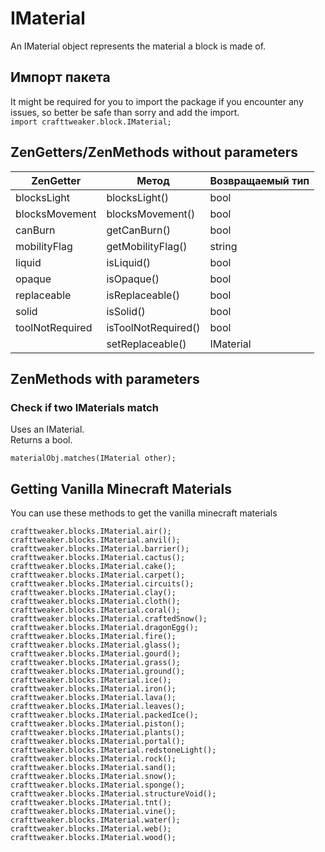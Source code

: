 # IMaterial

An IMaterial object represents the material a block is made of.

## Импорт пакета

It might be required for you to import the package if you encounter any issues, so better be safe than sorry and add the import.  
`import crafttweaker.block.IMaterial;`

## ZenGetters/ZenMethods without parameters

| ZenGetter       | Метод               | Возвращаемый тип |
| --------------- | ------------------- | ---------------- |
| blocksLight     | blocksLight()       | bool             |
| blocksMovement  | blocksMovement()    | bool             |
| canBurn         | getCanBurn()        | bool             |
| mobilityFlag    | getMobilityFlag()   | string           |
| liquid          | isLiquid()          | bool             |
| opaque          | isOpaque()          | bool             |
| replaceable     | isReplaceable()     | bool             |
| solid           | isSolid()           | bool             |
| toolNotRequired | isToolNotRequired() | bool             |
|                 | setReplaceable()    | IMaterial        |

## ZenMethods with parameters

### Check if two IMaterials match

Uses an IMaterial.  
Returns a bool.

```zenscript
materialObj.matches(IMaterial other);
```

## Getting Vanilla Minecraft Materials

You can use these methods to get the vanilla minecraft materials

```zenscript
crafttweaker.blocks.IMaterial.air();
crafttweaker.blocks.IMaterial.anvil();
crafttweaker.blocks.IMaterial.barrier();
crafttweaker.blocks.IMaterial.cactus();
crafttweaker.blocks.IMaterial.cake();
crafttweaker.blocks.IMaterial.carpet();
crafttweaker.blocks.IMaterial.circuits();
crafttweaker.blocks.IMaterial.clay();
crafttweaker.blocks.IMaterial.cloth();
crafttweaker.blocks.IMaterial.coral();
crafttweaker.blocks.IMaterial.craftedSnow();
crafttweaker.blocks.IMaterial.dragonEgg();
crafttweaker.blocks.IMaterial.fire();
crafttweaker.blocks.IMaterial.glass();
crafttweaker.blocks.IMaterial.gourd();
crafttweaker.blocks.IMaterial.grass();
crafttweaker.blocks.IMaterial.ground();
crafttweaker.blocks.IMaterial.ice();
crafttweaker.blocks.IMaterial.iron();
crafttweaker.blocks.IMaterial.lava();
crafttweaker.blocks.IMaterial.leaves();
crafttweaker.blocks.IMaterial.packedIce();
crafttweaker.blocks.IMaterial.piston();
crafttweaker.blocks.IMaterial.plants();
crafttweaker.blocks.IMaterial.portal();
crafttweaker.blocks.IMaterial.redstoneLight();
crafttweaker.blocks.IMaterial.rock();
crafttweaker.blocks.IMaterial.sand();
crafttweaker.blocks.IMaterial.snow();
crafttweaker.blocks.IMaterial.sponge();
crafttweaker.blocks.IMaterial.structureVoid();
crafttweaker.blocks.IMaterial.tnt();
crafttweaker.blocks.IMaterial.vine();
crafttweaker.blocks.IMaterial.water();
crafttweaker.blocks.IMaterial.web();
crafttweaker.blocks.IMaterial.wood();
```